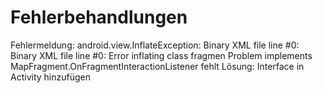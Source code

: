 # Fehlerbehandlungen


Fehlermeldung: android.view.InflateException: Binary XML file line #0: Binary XML file line #0: Error inflating class fragmen
Problem implements MapFragment.OnFragmentInteractionListener fehlt
Lösung: Interface in Activity hinzufügen